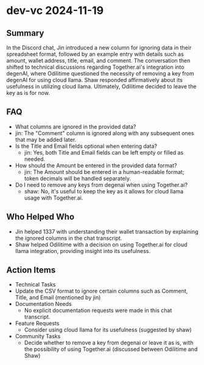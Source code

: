# dev-vc 2024-11-19

## Summary

In the Discord chat, Jin introduced a new column for ignoring data in their spreadsheet format, followed by an example entry with details such as amount, wallet address, title, email, and comment. The conversation then shifted to technical discussions regarding Together.ai's integration into degenAI, where Odilitime questioned the necessity of removing a key from degenAI for using cloud llama. Shaw responded affirmatively about its usefulness in utilizing cloud llama. Ultimately, Odilitime decided to leave the key as is for now.

## FAQ

- What columns are ignored in the provided data?
- jin: The "Comment" column is ignored along with any subsequent ones that may be added later.
- Is the Title and Email fields optional when entering data?
    - jin: Yes, both Title and Email fields can be left empty or filled as needed.
- How should the Amount be entered in the provided data format?
    - jin: The Amount should be entered in a human-readable format; token decimals will be handled separately.
- Do I need to remove any keys from degenai when using Together.ai?
    - shaw: No, it's useful to keep the key as it allows for cloud llama usage with Together.ai.

## Who Helped Who

- Jin helped 1337 with understanding their wallet transaction by explaining the ignored columns in the chat transcript.
- Shaw helped Odilitime with a decision on using Together.ai for cloud llama integration, providing insight into its usefulness.

## Action Items

- Technical Tasks
- Update the CSV format to ignore certain columns such as Comment, Title, and Email (mentioned by jin)
- Documentation Needs
    - No explicit documentation requests were made in this chat transcript.
- Feature Requests
    - Consider using cloud llama for its usefulness (suggested by shaw)
- Community Tasks
    - Decide whether to remove a key from degenai or leave it as is, with the possibility of using Together.ai (discussed between Odilitime and Shaw)
